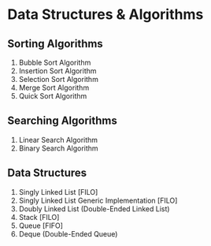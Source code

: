 # Data Structures & Algorithms

## Sorting Algorithms
1. Bubble Sort Algorithm
2. Insertion Sort Algorithm
3. Selection Sort Algorithm
4. Merge Sort Algorithm
5. Quick Sort Algorithm

## Searching Algorithms
1. Linear Search Algorithm
2. Binary Search Algorithm

## Data Structures
1. Singly Linked List [FILO]
2. Singly Linked List Generic Implementation [FILO]
3. Doubly Linked List (Double-Ended Linked List)
4. Stack [FILO]
5. Queue [FIFO]
6. Deque (Double-Ended Queue)
